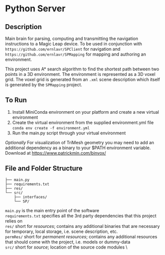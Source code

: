 # Python Server

## Description
Main brain for parsing, computing and transmitting the navigation instructions to a Magic Leap device. To be used in conjunction with
`https://github.com/ernlavr/SPClient` for navigation and `https://github.com/ernlavr/SPMapping` for mapping and authoring an environment.

This project uses A* search algorithm to find the shortest path between two points in a 3D environment. The environment is represented
as a 3D voxel grid. The voxel grid is generated from an `.xml` scene description which itself is generated by the `SPMapping` project.

## To Run
1. Install MiniConda environment on your platform and create a new virtual environment
2. Create the virtual environment from the supplied environment.yml file `conda env create -f environment.yml`
3. Run the main.py script through your virtual environment

*Optionally* For visualization of TriMesh geometry you may need to add an additional dependency as a binary to your
$PATH environment variable. Download at
https://www.patrickmin.com/binvox/

## File and Folder Structure
```
├── main.py
├── requirements.txt
├── res/
└── src/
    ├── interfaces/
    └── SP/
```
`main.py` is the main entry point of the software \
`requirements.txt` specifies all the 3rd party dependencies that this project relies on \
`res/` short for *resources*; contains any additional binaries that are necessary for temporary, local storage, i.e. scene description, etc. \
`permRes/` short for *permanent resources*; contains any additional resources that should come with the project, i.e. models or dummy-data \
`src/` short for *source*; location of the source code modules \
